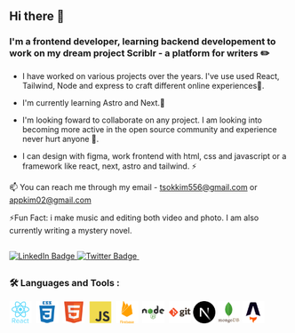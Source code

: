## Hi there 👋
<h3>I'm a frontend developer, learning backend developement to work on my dream project Scriblr - a platform for writers ✏️</h3> 

-  I have worked on various projects over the years. I've use used React, Tailwind, Node and express to craft different online experiences🔭.

-  I'm currently learning Astro and Next.🌱

-  I'm looking foward to collaborate on any project. I am looking into becoming more active in the open source community and experience never hurt anyone 👯.

-   I can design with figma, work frontend with html, css and javascript or a framework like react, next, astro and tailwind. ⚡

  📫 You can reach me through my email - tsokkim556@gmail.com or appkim02@gmail.com

  ⚡Fun Fact: i make music and editing both video and photo. I am also currently writing a mystery novel.


##
<div id="badges">
  <a href="https://www.linkedin.com/in/kim-tsok-5b6b82261/">
    <img src="https://img.shields.io/badge/LinkedIn-blue?style=for-the-badge&logo=linkedin&logoColor=white" alt="LinkedIn Badge"/>
  </a>
  <a href="https://x.com/Komma_01">
    <img src="https://img.shields.io/badge/Twitter-blue?style=for-the-badge&logo=twitter&logoColor=white" alt="Twitter Badge"/>
  </a>
  <img src="https://komarev.com/ghpvc/?Kim0Tsok&style=flat-square&color=blue" alt=""/>
</div>

##
### :hammer_and_wrench: Languages and Tools :
<div>
  <img src="https://github.com/devicons/devicon/blob/master/icons/react/react-original-wordmark.svg" title="React" alt="React" width="40" height="40"/>&nbsp;
  <img src="https://github.com/devicons/devicon/blob/master/icons/css3/css3-plain-wordmark.svg"  title="CSS3" alt="CSS" width="40" height="40"/>&nbsp;
  <img src="https://github.com/devicons/devicon/blob/master/icons/html5/html5-original.svg" title="HTML5" alt="HTML" width="40" height="40"/>&nbsp;
  <img src="https://github.com/devicons/devicon/blob/master/icons/javascript/javascript-original.svg" title="JavaScript" alt="JavaScript" width="40" height="40"/>&nbsp;
  <img src="https://github.com/devicons/devicon/blob/master/icons/firebase/firebase-plain-wordmark.svg" title="Firebase" alt="Firebase" width="40" height="40"/>&nbsp;
  <img src="https://github.com/devicons/devicon/blob/master/icons/nodejs/nodejs-original-wordmark.svg" title="NodeJS" alt="NodeJS" width="40" height="40"/>&nbsp;
  <img src="https://github.com/devicons/devicon/blob/master/icons/git/git-original-wordmark.svg" title="Git" **alt="Git" width="40" height="40"/>
<img src="https://github.com/devicons/devicon/blob/6910f0503efdd315c8f9b858234310c06e04d9c0/icons/nextjs/nextjs-original.svg" title="Next.js" **alt="Next.js" width="40" height="40"/>
  <img src="https://github.com/devicons/devicon/blob/6910f0503efdd315c8f9b858234310c06e04d9c0/icons/mongodb/mongodb-original-wordmark.svg" title="MongoDB" **alt="MongoDB" width="40" height="40"/>
  <img src="https://github.com/devicons/devicon/blob/6910f0503efdd315c8f9b858234310c06e04d9c0/icons/astro/astro-original.svg" title="Astro" **alt="Astro" width="40" height="40"/>
  
</div>

<!--
**Kim-Tsok/Kim-Tsok** is a ✨ _special_ ✨ repository because its `README.md` (this file) appears on your GitHub profile.

Here are some ideas to get you started:

- 🔭 I’m currently working on ...
- 🌱 I’m currently learning ...
- 👯 I’m looking to collaborate on ...
- 
I’m looking for help with ...
- 💬 Ask me about ...
- 📫 How to reach me: ...
- 😄 Pronouns: ...
- ⚡ Fun fact: ...
-->
